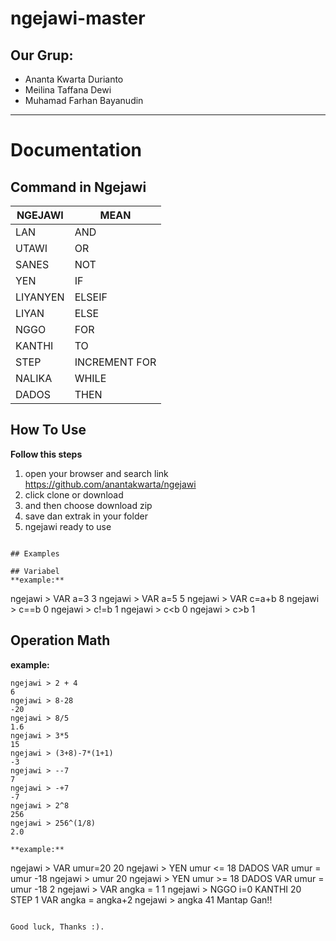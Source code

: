 # ngejawi-master
## Our Grup:
- Ananta Kwarta Durianto
- Meilina Taffana Dewi
- Muhamad Farhan Bayanudin

---

# Documentation

## Command in Ngejawi

|  NGEJAWI |  MEAN           |
| -------- |  -------------  |
| LAN      |  AND            |
| UTAWI    |  OR             |
| SANES    |  NOT            |
| YEN      |  IF             |
| LIYANYEN |  ELSEIF  	     |
| LIYAN    |  ELSE   	     |
| NGGO     |  FOR    	     |
| KANTHI   |  TO             |
| STEP     |  INCREMENT FOR  |
| NALIKA   |  WHILE          | 
| DADOS    |  THEN           |

## How To Use 

**Follow this steps**
1. open your browser and search link https://github.com/anantakwarta/ngejawi
2. click clone or download
3. and then choose download zip
4. save dan extrak in your folder
5. ngejawi ready to use
```

## Examples

## Variabel
**example:**
```
ngejawi > VAR a=3
3
ngejawi > VAR a=5
5
ngejawi > VAR c=a+b
8
ngejawi > c==b
0
ngejawi > c!=b
1
ngejawi > c<b
0
ngejawi > c>b
1

## Operation Math
**example:**
```
ngejawi > 2 + 4
6
ngejawi > 8-28
-20
ngejawi > 8/5
1.6
ngejawi > 3*5
15
ngejawi > (3+8)-7*(1+1)
-3
ngejawi > --7
7
ngejawi > -+7
-7
ngejawi > 2^8
256
ngejawi > 256^(1/8)
2.0

**example:**
```
ngejawi > VAR umur=20
20
ngejawi > YEN umur <= 18 DADOS VAR umur = umur -18
ngejawi > umur
20
ngejawi > YEN umur >= 18 DADOS VAR umur = umur -18
2
ngejawi > VAR angka = 1
1
ngejawi > NGGO i=0 KANTHI 20 STEP 1 VAR angka = angka+2
ngejawi > angka
41
Mantap Gan!!
```

Good luck, Thanks :).
